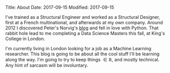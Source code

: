 Title: About
Date: 2017-09-15
Modified: 2017-09-15

I've trained as a Structural Engineer and worked as a Structural Designer, first at a French multinational, and afterwards at my own company. Around 2012 I discovered Peter's Norvig's [blog](http://norvig.com) and fell in love with Python. That rabbit hole lead to me completing a Data Science Masters this fall, at King's College in London.

<!--
I'm passionate about learning and about using Science to make our lives better. It feels like the opportunity has never been greater for any individual to make their contribution - whether it's about furthering human knowledge, improving the human condition or finding inefficiencies in equity pricings and betting markets. Well, perhaps not the last point. That tends to disprove the human condition. But yeah, it's a great time. -->

I'm currently living in London looking for a job as a Machine Learning researcher. This blog is going to be about all the cool stuff I'll be learning along the way. I'm going to try to keep things $\in \mathbb{R}$, and mostly technical. Any hint of sarcasm will be involuntary.








